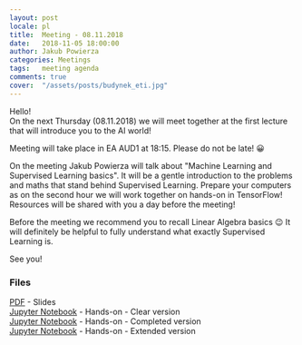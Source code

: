 ```yaml
---
layout: post
locale: pl
title:  Meeting - 08.11.2018
date:   2018-11-05 18:00:00
author: Jakub Powierza
categories: Meetings
tags:	meeting agenda
comments: true
cover:  "/assets/posts/budynek_eti.jpg"
---
```


Hello!  
On the next Thursday (08.11.2018) we will meet together at the first lecture that will introduce you to the AI world!

Meeting will take place in EA AUD1 at 18:15. Please do not be late! 😀

On the meeting Jakub Powierza will talk about "Machine Learning and Supervised Learning basics". It will be a gentle
 introduction to the problems and maths that stand behind Supervised Learning. Prepare your computers as on the second
 hour we will work together on hands-on in TensorFlow! Resources will be shared with you a day before the meeting!

Before the meeting we recommend you to recall Linear Algebra basics 😉 It will definitely be helpful to fully understand
 what exactly Supervised Learning is.

See you!

### Files

[<i class="fa fa-file-pdf-o" aria-hidden="true"></i> PDF](/pliki/pdf/2018-11-05-spotkanie/IntroductionToSupervisedLearning.pdf) - Slides  
[<i class="fa fa-book" aria-hidden="true"></i> Jupyter Notebook](/pliki/ipynb/2018-11-05-spotkanie/Clear.ipynb) - Hands-on - Clear version  
[<i class="fa fa-book" aria-hidden="true"></i> Jupyter Notebook](/pliki/ipynb/2018-11-05-spotkanie/Completed.ipynb) - Hands-on - Completed version  
[<i class="fa fa-book" aria-hidden="true"></i> Jupyter Notebook](/pliki/ipynb/2018-11-05-spotkanie/Extended.ipynb) - Hands-on - Extended version

